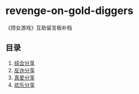 # revenge-on-gold-diggers

《捞女游戏》互助留言板补档

## 目录

1. [综合分享](/综合分享.md)
2. [反诈分享](/反诈分享.md)
3. [真爱分享](/真爱分享.md)
4. [欢乐分享](/欢乐分享.md)
